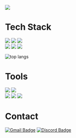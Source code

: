 <img src="https://capsule-render.vercel.app/api?type=waving&height=300&color=gradient&customColorList=10&text=Hello,%20World!&desc=South%20Korean%20Student%20Programmer&descAlignY=61&animation=fadeIn&fontAlignY=43"></img>
# Tech Stack

<img src="https://img.shields.io/badge/Python-3766AB?style=flat-square&logo=Python&logoColor=white"/> <img src="https://img.shields.io/badge/C-343434?style=flat-square&logo=C&logoColor=white"/> <img src="https://img.shields.io/badge/C++-00599C?style=flat-square&logo=Cplusplus&logoColor=white"/> <br> <a href="https://www.w3.org/"><img src="https://img.shields.io/badge/HTML-E34F26?style=flat-square&logo=HTML5&logoColor=white"/></a> <a href="https://www.w3.org/"><img src="https://img.shields.io/badge/CSS-1572B6?style=flat-square&logo=CSS3&logoColor=white"/></a> <img src="https://img.shields.io/badge/JavaScript-F7DF1E?style=flat-square&logo=JavaScript&logoColor=white"/> 
<br>

![top langs](https://github-readme-stats.vercel.app/api/top-langs/?username=NewJean-s&layout=compact)

# Tools

<img src="https://img.shields.io/badge/Visual Studio Code-007ACC?style=flat-square&logo=lintcode&logoColor=white"/> <img src="https://img.shields.io/badge/Replit-F26207?style=flat-square&logo=Replit&logoColor=white"/> 
<br>
<img src="https://img.shields.io/badge/Vercel-000000?style=flat-square&logo=vercel&logoColor=white"/> <img src="https://img.shields.io/badge/Streamlit-FF4B4B?style=flat-square&logo=streamlit&logoColor=white"/> <img src="https://img.shields.io/badge/GitHub-181717?style=flat-square&logo=GitHub&logoColor=white"/>

# Contact

[![Gmail Badge](https://img.shields.io/badge/Gmail-d14836?style=flat-square&logo=Gmail&logoColor=white&link=mailto:idhts2081@gmail.com)](idhts2081@gmail.com) [![Discord Badge](https://img.shields.io/badge/Discord-5865F2?style=flat-square&logo=Discord&logoColor=white)](hello_w0r1d)

